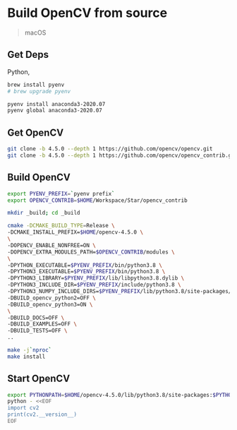 # Build OpenCV from source

> macOS

## Get Deps

Python,

```bash
brew install pyenv
# brew upgrade pyenv

pyenv install anaconda3-2020.07
pyenv global anaconda3-2020.07
```

<!--
env PYTHON_CONFIGURE_OPTS="--enable-shared" pyenv install 3.9.0
pyenv global 3.9.0
pip install numpy
-->

<!--
CUDA,

```bash
brew tap caskroom/drivers
brew cask install nvidia-cuda

cat <<EOF >>~/.bash_profile
export CUDA_HOME=/Developer/NVIDIA/CUDA-10.1
export PATH=\$CUDA_HOME/bin:\$PATH
export DYLD_LIBRARY_PATH=\$CUDA_HOME/lib:\$DYLD_LIBRARY_PATH
EOF
```
-->

## Get OpenCV

```bash
git clone -b 4.5.0 --depth 1 https://github.com/opencv/opencv.git
git clone -b 4.5.0 --depth 1 https://github.com/opencv/opencv_contrib.git
```

## Build OpenCV

```bash
export PYENV_PREFIX=`pyenv prefix`
export OPENCV_CONTRIB=$HOME/Workspace/Star/opencv_contrib

mkdir _build; cd _build

cmake -DCMAKE_BUILD_TYPE=Release \
-DCMAKE_INSTALL_PREFIX=$HOME/opencv-4.5.0 \
\
-DOPENCV_ENABLE_NONFREE=ON \
-DOPENCV_EXTRA_MODULES_PATH=$OPENCV_CONTRIB/modules \
\
-DPYTHON_EXECUTABLE=$PYENV_PREFIX/bin/python3.8 \
-DPYTHON3_EXECUTABLE=$PYENV_PREFIX/bin/python3.8 \
-DPYTHON3_LIBRARY=$PYENV_PREFIX/lib/libpython3.8.dylib \
-DPYTHON3_INCLUDE_DIR=$PYENV_PREFIX/include/python3.8 \
-DPYTHON3_NUMPY_INCLUDE_DIRS=$PYENV_PREFIX/lib/python3.8/site-packages/numpy/core/include \
-DBUILD_opencv_python2=OFF \
-DBUILD_opencv_python3=ON \
\
-DBUILD_DOCS=OFF \
-DBUILD_EXAMPLES=OFF \
-DBUILD_TESTS=OFF \
..

make -j`nproc`
make install
```

## Start OpenCV

```bash
export PYTHONPATH=$HOME/opencv-4.5.0/lib/python3.8/site-packages:$PYTHONPATH
python - <<EOF
import cv2
print(cv2.__version__)
EOF
```
